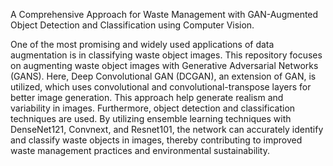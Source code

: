 A Comprehensive Approach for Waste Management with GAN-Augmented Object Detection and Classification using Computer Vision.

One of the most promising and widely used applications of data augmentation is in classifying waste object images. This repository focuses on augmenting
waste object images with Generative Adversarial Networks (GANS). Here, Deep Convolutional GAN (DCGAN), an extension of GAN, is utilized, which uses convolutional and convolutional-transpose layers for better image generation. This approach help generate realism and variability in images. Furthermore, object detection
and classification techniques are used. By utilizing ensemble learning techniques with DenseNet121, Convnext, and Resnet101, the network can accurately identify and classify
waste objects in images, thereby contributing to improved waste management practices and environmental sustainability.
